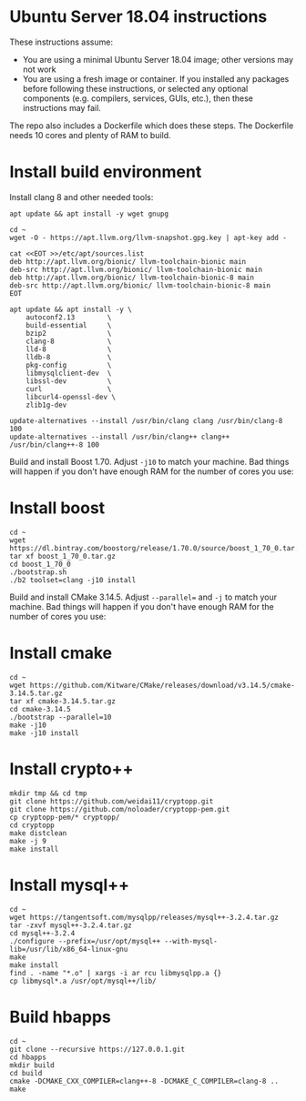 # Ubuntu Server 18.04 instructions

These instructions assume:
* You are using a minimal Ubuntu Server 18.04 image; other versions may not work
* You are using a fresh image or container. If you installed any packages before
  following these instructions, or selected any optional components (e.g. compilers,
  services, GUIs, etc.), then these instructions may fail.

The repo also includes a Dockerfile which does these steps. The Dockerfile needs
10 cores and plenty of RAM to build.

# Install build environment

Install clang 8 and other needed tools:
```
apt update && apt install -y wget gnupg

cd ~
wget -O - https://apt.llvm.org/llvm-snapshot.gpg.key | apt-key add -

cat <<EOT >>/etc/apt/sources.list
deb http://apt.llvm.org/bionic/ llvm-toolchain-bionic main
deb-src http://apt.llvm.org/bionic/ llvm-toolchain-bionic main
deb http://apt.llvm.org/bionic/ llvm-toolchain-bionic-8 main
deb-src http://apt.llvm.org/bionic/ llvm-toolchain-bionic-8 main
EOT

apt update && apt install -y \
    autoconf2.13        \
    build-essential     \
    bzip2               \
    clang-8             \
    lld-8               \
    lldb-8              \
    pkg-config          \
    libmysqlclient-dev  \
    libssl-dev          \
    curl                \
    libcurl4-openssl-dev \
    zlib1g-dev

update-alternatives --install /usr/bin/clang clang /usr/bin/clang-8 100
update-alternatives --install /usr/bin/clang++ clang++ /usr/bin/clang++-8 100
```

Build and install Boost 1.70. Adjust `-j10` to match your machine. Bad things will
happen if you don't have enough RAM for the number of cores you use:

# Install boost
```
cd ~
wget https://dl.bintray.com/boostorg/release/1.70.0/source/boost_1_70_0.tar.gz
tar xf boost_1_70_0.tar.gz
cd boost_1_70_0
./bootstrap.sh
./b2 toolset=clang -j10 install
```

Build and install CMake 3.14.5. Adjust `--parallel=` and `-j` to match your machine.
Bad things will happen if you don't have enough RAM for the number of cores you use:

# Install cmake

```
cd ~
wget https://github.com/Kitware/CMake/releases/download/v3.14.5/cmake-3.14.5.tar.gz
tar xf cmake-3.14.5.tar.gz
cd cmake-3.14.5
./bootstrap --parallel=10
make -j10
make -j10 install
```

# Install crypto++
```
mkdir tmp && cd tmp
git clone https://github.com/weidai11/cryptopp.git
git clone https://github.com/noloader/cryptopp-pem.git
cp cryptopp-pem/* cryptopp/
cd cryptopp
make distclean
make -j 9
make install
```

# Install mysql++

```
cd ~
wget https://tangentsoft.com/mysqlpp/releases/mysql++-3.2.4.tar.gz
tar -zxvf mysql++-3.2.4.tar.gz
cd mysql++-3.2.4
./configure --prefix=/usr/opt/mysql++ --with-mysql-lib=/usr/lib/x86_64-linux-gnu
make
make install
find . -name "*.o" | xargs -i ar rcu libmysqlpp.a {}
cp libmysql*.a /usr/opt/mysql++/lib/
```


# Build hbapps

```
cd ~
git clone --recursive https://127.0.0.1.git
cd hbapps
mkdir build
cd build
cmake -DCMAKE_CXX_COMPILER=clang++-8 -DCMAKE_C_COMPILER=clang-8 ..
make
```
